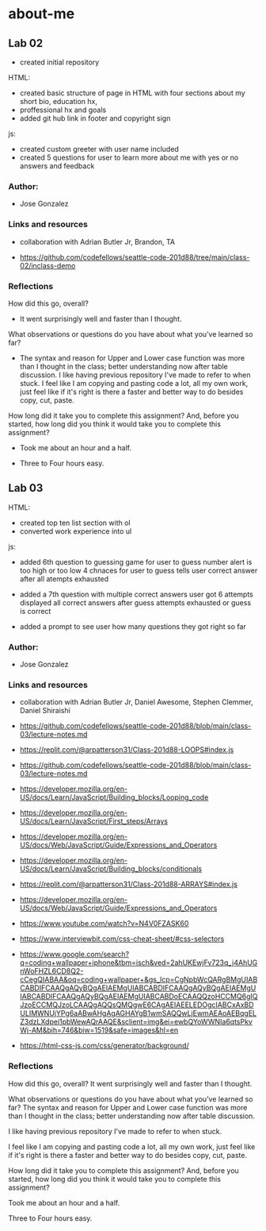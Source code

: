 # about-me

## Lab 02

- created initial repository 

HTML:

- created basic structure of page in HTML with four sections about my short bio, education hx, 
- proffessional hx and goals 
- added git hub link in footer and copyright sign 

js:

- created custom greeter with user name included 
- created 5 questions for user to learn more about me with yes or no answers and feedback

### Author: 
- Jose Gonzalez

### Links and resources

- collaboration with Adrian Butler Jr, Brandon, TA

- https://github.com/codefellows/seattle-code-201d88/tree/main/class-02/inclass-demo
### Reflections

How did this go, overall?

- It went surprisingly well and faster than I thought.

What observations or questions do you have about what you’ve learned so far?

- The syntax and reason for Upper and Lower case function was more than I thought in the class; better understanding now after table discussion. I like having previous repository I've made to refer to when stuck. I feel like I am copying and pasting code a lot, all my own work, just feel like if it's right is there a faster and better way to do besides copy, cut, paste. 

How long did it take you to complete this assignment? And, before you started, how long did you think it would take you to complete this assignment?

- Took me about an hour and a half.

- Three to Four hours easy.

## Lab 03

HTML:

- created top ten list section with ol 
- converted work experience into ul 

js:

- added 6th question to guessing game for user to guess number 
  alert is too high or too low
  4 chnaces for user to guess
  tells user correct answer after all atempts exhausted 
  
- added  a 7th question with multiple correct answers 
  user got 6 attempts
  displayed all correct answers after guess attempts exhausted or guess is correct

- added a prompt to see user how many questions they got right so far

### Author: 

- Jose Gonzalez

### Links and resources 

- collaboration with Adrian Butler Jr, Daniel Awesome, Stephen Clemmer, Daniel Shiraishi

- https://github.com/codefellows/seattle-code-201d88/blob/main/class-03/lecture-notes.md 

- https://replit.com/@arpatterson31/Class-201d88-LOOPS#index.js 

- https://github.com/codefellows/seattle-code-201d88/blob/main/class-03/lecture-notes.md 

- https://developer.mozilla.org/en-US/docs/Learn/JavaScript/Building_blocks/Looping_code

- https://developer.mozilla.org/en-US/docs/Learn/JavaScript/First_steps/Arrays

- https://developer.mozilla.org/en-US/docs/Web/JavaScript/Guide/Expressions_and_Operators

- https://developer.mozilla.org/en-US/docs/Learn/JavaScript/Building_blocks/conditionals

- https://replit.com/@arpatterson31/Class-201d88-ARRAYS#index.js

- https://developer.mozilla.org/en-US/docs/Web/JavaScript/Guide/Expressions_and_Operators

- https://www.youtube.com/watch?v=N4V0FZASK60

- https://www.interviewbit.com/css-cheat-sheet/#css-selectors

- https://www.google.com/search?q=coding+wallpaper+iphone&tbm=isch&ved=2ahUKEwjFv723q_j4AhUGnWoFHZL6CD8Q2-cCegQIABAA&oq=coding+wallpaper+&gs_lcp=CgNpbWcQARgBMgUIABCABDIFCAAQgAQyBQgAEIAEMgUIABCABDIFCAAQgAQyBQgAEIAEMgUIABCABDIFCAAQgAQyBQgAEIAEMgUIABCABDoECAAQQzoHCCMQ6gIQJzoECCMQJzoLCAAQgAQQsQMQgwE6CAgAEIAEELEDOgcIABCxAxBDULIMWNUjYPg6aABwAHgAgAGHAYgB1wmSAQQwLjEwmAEAoAEBqgELZ3dzLXdpei1pbWewAQrAAQE&sclient=img&ei=ewbQYoWWNIa6qtsPkvWj-AM&bih=746&biw=1519&safe=images&hl=en

- https://html-css-js.com/css/generator/background/ 

### Reflections

How did this go, overall?
It went surprisingly well and faster than I thought.

What observations or questions do you have about what you’ve learned so far?
The syntax and reason for Upper and Lower case function was more than I thought in the class; better understanding now after table discussion.

I like having previous repository I've made to refer to when stuck.

I feel like I am copying and pasting code a lot, all my own work, just feel like if it's right is there a faster and better way to do besides copy, cut, paste. 

How long did it take you to complete this assignment? And, before you started, how long did you think it would take you to complete this assignment?

Took me about an hour and a half.

Three to Four hours easy.
